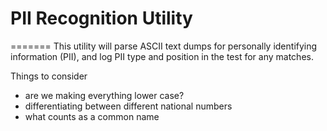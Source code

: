 # PII Recognition Utility
=======
This utility will parse ASCII text dumps for personally identifying information (PII), and log PII type and position in the test for any matches.

Things to consider 

 - are we making everything lower case?
 - differentiating between different national numbers
 - what counts as a common name
